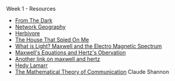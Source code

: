 Week 1 - Resources

- [From The Dark](https://samatt.github.io/from-the-dark/)
- [Network Geography](http://networks.land/)
- [Herbivore](https://github.com/samatt/herbivore)
- [The House That Spied On Me](https://gizmodo.com/the-house-that-spied-on-me-1822429852)
- [What is Light? Maxwell and the Electro Magnetic Spectrum](https://www.youtube.com/watch?v=pj_ya0e20vE)
- [Maxwell's Equations and Hertz's Obervation](https://courses.lumenlearning.com/physics/chapter/24-1-maxwells-equations-electromagnetic-waves-predicted-and-observed/)
- [Another link on maxwell and hertz](https://www.testandmeasurementtips.com/heinrich-hertz-and-maxwells-theory-of-wave-propagation/)
- [Hedy Lamarr](https://ny.pbslearningmedia.org/resource/lamarr18-vid-freq1/hedy-lamarr-securing-wireless-communications-through-frequency-changes/)
- [The Mathematical Theory of Communication](http://people.math.harvard.edu/~ctm/home/text/others/shannon/entropy/entropy.pdf) Claude Shannon



